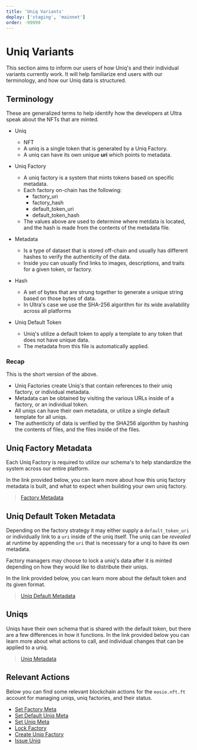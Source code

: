 ```yaml
---
title: 'Uniq Variants'
deploy: ['staging', 'mainnet']
order: -99999
---
```


# Uniq Variants

This section aims to inform our users of how Uniq's and their individual variants currently work. It will help familiarize end users with our terminology, and how our Uniq data is structured.

## Terminology

These are generalized terms to help identify how the developers at Ultra speak about the NFTs that are minted.

* Uniq
  * NFT
  * A uniq is a single token that is generated by a Uniq Factory.
  * A uniq can have its own unique **uri** which points to metadata.

* Uniq Factory
  * A uniq factory is a system that mints tokens based on specific metadata.
  * Each factory on-chain has the following:
    *  factory_uri
    *  factory_hash
    *  default_token_uri
    *  default_token_hash
  * The values above are used to determine where metdata is located, and the hash is made from the contents of the metadata file.

* Metadata
  * Is a type of dataset that is stored off-chain and usually has different hashes to verify the authenticity of the data.
  * Inside you can usually find links to images, descriptions, and traits for a given token, or factory.

* Hash
  * A set of bytes that are strung together to generate a unique string based on those bytes of data.
  * In Ultra's case we use the SHA-256 algorithm for its wide availability across all platforms

* Uniq Default Token
  * Uniq's utilize a default token to apply a template to any token that does not have unique data.
  * The metadata from this file is automatically applied.

### Recap

This is the short version of the above.

* Uniq Factories create Uniq's that contain references to their uniq factory, or individual metadata.
* Metadata can be obtained by visiting the various URLs inside of a factory, or an individual token.
* All uniqs can have their own metadata, or utilize a single default template for all uniqs.
* The authenticity of data is verified by the SHA256 algorithm by hashing the contents of files, and the files inside of the files.

## Uniq Factory Metadata

Each Uniq Factory is required to utilize our schema's to help standardize the system across our entire platform.

In the link provided below, you can learn more about how this uniq factory metadata is built, and what to expect when building your own uniq factory.

> [Factory Metadata](./factory-metadata.md)

## Uniq Default Token Metadata

Depending on the factory strategy it may either supply a `default_token_uri` or individually link to a `uri` inside of the uniq itself. The uniq can be *revealed* at runtime by appending the `uri` that is necessary for a unqi to have its own metadata.

Factory managers may choose to lock a uniq's data after it is minted depending on how they would like to distribute their uniqs.

In the link provided below, you can learn more about the default token and its given format.

> [Uniq Default Metadata](./uniq-default-metadata.md)

## Uniqs

Uniqs have their own schema that is shared with the default token, but there are a few differences in how it functions. In the link provided below you can learn more about what actions to call, and individual changes that can be applied to a uniq.

> [Uniq Metadata](./uniq-metadata.md)

## Relevant Actions

Below you can find some relevant blockchain actions for the `eosio.nft.ft` account for managing uniqs, uniq factories, and their status.

* [Set Factory Meta](../../../blockchain/contracts/nft-contract/nft-actions/setmeta.b.md)
* [Set Default Uniq Meta](../../../blockchain/contracts/nft-contract/nft-actions/setdflttkn.md)
* [Set Uniq Meta](../../../blockchain/contracts/nft-contract/nft-actions/settknmeta.md)
* [Lock Factory](../../../blockchain/contracts/nft-contract/nft-actions/lckfactory.md)
* [Create Uniq Factory](../../../blockchain/contracts/nft-contract/nft-actions/create.b.md)
* [Issue Uniq](../../../blockchain/contracts/nft-contract/nft-actions/issue.b.md)
